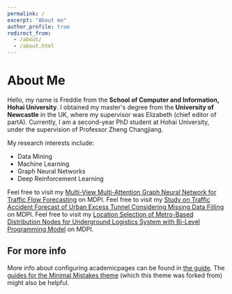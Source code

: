 ```yaml
---
permalink: /
excerpt: "About me"
author_profile: true
redirect_from: 
  - /about/
  - /about.html
---
```


# About Me

Hello, my name is Freddie from the **School of Computer and Information, Hohai University**. I obtained my master's degree from the **University of Newcastle** in the UK, where my supervisor was Elizabeth (chief editor of partA). Currently, I am a second-year PhD student at Hohai University, under the supervision of Professor Zheng Changjiang.

My research interests include:

- Data Mining
- Machine Learning
- Graph Neural Networks
- Deep Reinforcement Learning

Feel free to visit my [Multi-View Multi-Attention Graph Neural Network for Traffic Flow Forecasting](https://www.mdpi.com/2076-3417/13/2/711) on MDPI.
Feel free to visit my [Study on Traffic Accident Forecast of Urban Excess Tunnel Considering Missing Data Filling](https://www.mdpi.com/2076-3417/13/11/6773/htm) on MDPI.
Feel free to visit my [Location Selection of Metro-Based Distribution Nodes for Underground Logistics System with Bi-Level Programming Model](https://www.mdpi.com/2073-8994/14/11/2411/htm) on MDPI.



For more info
------
More info about configuring academicpages can be found in [the guide](https://academicpages.github.io/markdown/). The [guides for the Minimal Mistakes theme](https://mmistakes.github.io/minimal-mistakes/docs/configuration/) (which this theme was forked from) might also be helpful.
